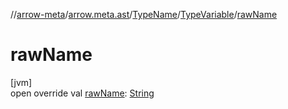 //[arrow-meta](../../../../index.md)/[arrow.meta.ast](../../index.md)/[TypeName](../index.md)/[TypeVariable](index.md)/[rawName](raw-name.md)

# rawName

[jvm]\
open override val [rawName](raw-name.md): [String](https://kotlinlang.org/api/latest/jvm/stdlib/kotlin/-string/index.html)
